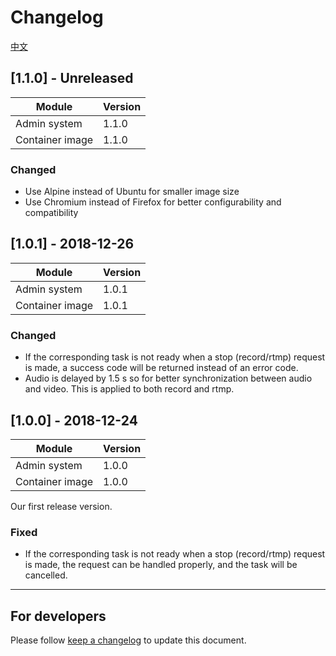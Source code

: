 # Changelog

[中文](/changelog/cn)

## [1.1.0] - Unreleased

| Module          | Version |
| --------------- | ------- |
| Admin system    | 1.1.0   |
| Container image | 1.1.0   |

### Changed

- Use Alpine instead of Ubuntu for smaller image size
- Use Chromium instead of Firefox for better configurability and compatibility

## [1.0.1] - 2018-12-26

| Module          | Version |
| --------------- | ------- |
| Admin system    | 1.0.1   |
| Container image | 1.0.1   |

### Changed

- If the corresponding task is not ready when a stop (record/rtmp) request is made, a success code will be returned instead of an error code.
- Audio is delayed by 1.5 s so for better synchronization between audio and video. This is applied to both record and rtmp.

## [1.0.0] - 2018-12-24

| Module          | Version |
| --------------- | ------- |
| Admin system    | 1.0.0   |
| Container image | 1.0.0   |

Our first release version.

### Fixed

- If the corresponding task is not ready when a stop (record/rtmp) request is made, the request can be handled properly, and the task will be cancelled.

---

## For developers

Please follow [keep a changelog](https://keepachangelog.com/en/1.0.0/) to update this document.